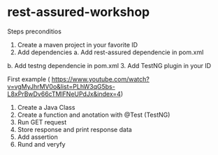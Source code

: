 # rest-assured-workshop

Steps preconditios
1. Create a maven project in your favorite ID
2. Add dependencies
  a. Add rest-assured dependencie in pom.xml
  <!-- https://mvnrepository.com/artifact/io.rest-assured/rest-assured -->
  b. Add testng dependencie in pom.xml
3. Add TestNG plugin in your ID

First example ( https://www.youtube.com/watch?v=vgMyJhrMV0o&list=PLhW3qG5bs-L8xPrBwDv66cTMlFNeUPdJx&index=4)
1. Create a Java Class
2. Create a function and anotation with @Test (TestNG)
3. Run GET request
4. Store response and print response data
5. Add assertion
6. Rund and veryfy
